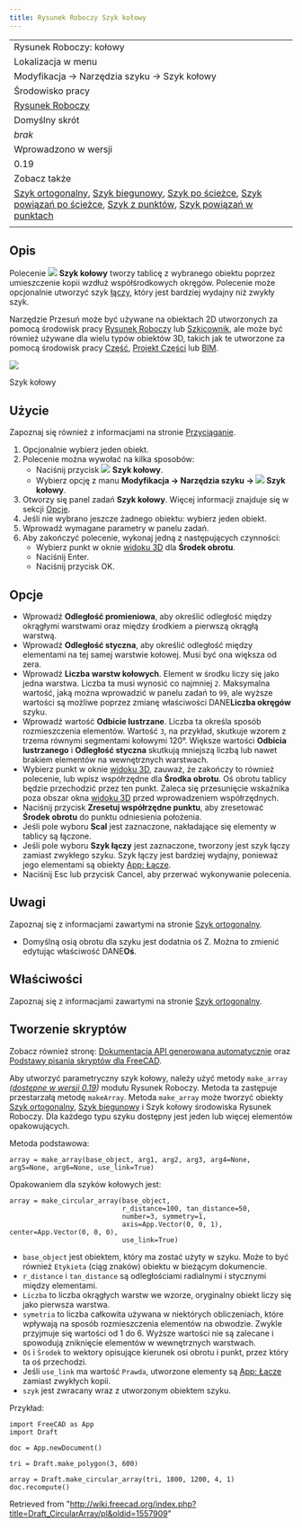 ```yaml
---
title: Rysunek Roboczy Szyk kołowy
---
```

|  |
| --- |
| Rysunek Roboczy: kołowy |
| Lokalizacja w menu |
| Modyfikacja → Narzędzia szyku → Szyk kołowy |
| Środowisko pracy |
| [Rysunek Roboczy](/Draft_Workbench/pl "Draft Workbench/pl") |
| Domyślny skrót |
| *brak* |
| Wprowadzono w wersji |
| 0.19 |
| Zobacz także |
| [Szyk ortogonalny](/Draft_OrthoArray/pl "Draft OrthoArray/pl"), [Szyk biegunowy](/Draft_PolarArray/pl "Draft PolarArray/pl"), [Szyk po ścieżce](/Draft_PathArray/pl "Draft PathArray/pl"), [Szyk powiązań po ścieżce](/Draft_PathLinkArray/pl "Draft PathLinkArray/pl"), [Szyk z punktów](/Draft_PointArray/pl "Draft PointArray/pl"), [Szyk powiązań w punktach](/Draft_PointLinkArray/pl "Draft PointLinkArray/pl") |
|  |

## Opis

Polecenie ![](/images/Draft_CircularArray.svg) **Szyk kołowy** tworzy tablicę z wybranego obiektu poprzez umieszczenie kopii wzdłuż współśrodkowych okręgów. Polecenie może opcjonalnie utworzyć szyk [łączy](/App_Link "App Link"), który jest bardziej wydajny niż zwykły szyk.

Narzędzie Przesuń może być używane na obiektach 2D utworzonych za pomocą środowisk pracy [Rysunek Roboczy](/Draft_Workbench/pl "Draft Workbench/pl") lub [Szkicownik](/Sketcher_Workbench/pl "Sketcher Workbench/pl"), ale może być również używane dla wielu typów obiektów 3D, takich jak te utworzone za pomocą środowisk pracy [Część](/Part_Workbench/pl "Part Workbench/pl"), [Projekt Części](/PartDesign_Workbench/pl "PartDesign Workbench/pl") lub [BIM](/BIM_Workbench/pl "BIM Workbench/pl").

![](/images/Draft_CircularArray_example.png)

Szyk kołowy

## Użycie

Zapoznaj się również z informacjami na stronie [Przyciąganie](/Draft_Snap/pl "Draft Snap/pl").

1. Opcjonalnie wybierz jeden obiekt.
2. Polecenie można wywołać na kilka sposobów:
   * Naciśnij przycisk ![](/images/Draft_CircularArray.svg) **Szyk kołowy**.
   * Wybierz opcję z manu **Modyfikacja → Narzędzia szyku → ![](/images/Draft_CircularArray.svg) Szyk kołowy**.
3. Otworzy się panel zadań **Szyk kołowy**. Więcej informacji znajduje się w sekcji [Opcje](#Opcje).
4. Jeśli nie wybrano jeszcze żadnego obiektu: wybierz jeden obiekt.
5. Wprowadź wymagane parametry w panelu zadań.
6. Aby zakończyć polecenie, wykonaj jedną z następujących czynności:
   * Wybierz punkt w oknie [widoku 3D](/3D_view/pl "3D view/pl") dla **Środek obrotu**.
   * Naciśnij Enter.
   * Naciśnij przycisk OK.

## Opcje

* Wprowadź **Odległość promieniowa**, aby określić odległość między okrągłymi warstwami oraz między środkiem a pierwszą okrągłą warstwą.
* Wprowadź **Odległość styczna**, aby określić odległość między elementami na tej samej warstwie kołowej. Musi być ona większa od zera.
* Wprowadź **Liczba warstw kołowych**. Element w środku liczy się jako jedna warstwa. Liczba ta musi wynosić co najmniej `2`. Maksymalna wartość, jaką można wprowadzić w panelu zadań to `99`, ale wyższe wartości są możliwe poprzez zmianę właściwości DANE**Liczba okręgów** szyku.
* Wprowadź wartość **Odbicie lustrzane**. Liczba ta określa sposób rozmieszczenia elementów. Wartość `3`, na przykład, skutkuje wzorem z trzema równymi segmentami kołowymi 120°. Większe wartości **Odbicia lustrzanego** i **Odległość styczna** skutkują mniejszą liczbą lub nawet brakiem elementów na wewnętrznych warstwach.
* Wybierz punkt w oknie [widoku 3D](/3D_view/pl "3D view/pl"), zauważ, że zakończy to również polecenie, lub wpisz współrzędne dla **Środka obrotu**. Oś obrotu tablicy będzie przechodzić przez ten punkt. Zaleca się przesunięcie wskaźnika poza obszar okna [widoku 3D](/3D_view/pl "3D view/pl") przed wprowadzeniem współrzędnych.
* Naciśnij przycisk **Zresetuj współrzędne punktu**, aby zresetować **Środek obrotu** do punktu odniesienia położenia.
* Jeśli pole wyboru **Scal** jest zaznaczone, nakładające się elementy w tablicy są łączone.
* Jeśli pole wyboru **Szyk łączy** jest zaznaczone, tworzony jest szyk łączy zamiast zwykłego szyku. Szyk łączy jest bardziej wydajny, ponieważ jego elementami są obiekty [App: Łącze](/App_Link/pl "App Link/pl").
* Naciśnij Esc lub przycisk Cancel, aby przerwać wykonywanie polecenia.

## Uwagi

Zapoznaj się z informacjami zawartymi na stronie [Szyk ortogonalny](/Draft_OrthoArray/pl#Właściwości "Draft OrthoArray/pl").

* Domyślną osią obrotu dla szyku jest dodatnia oś Z. Można to zmienić edytując właściwość DANE**Oś**.

## Właściwości

Zapoznaj się z informacjami zawartymi na stronie [Szyk ortogonalny](/Draft_OrthoArray/pl#Właściwości "Draft OrthoArray/pl").

## Tworzenie skryptów

Zobacz również stronę: [Dokumentacja API generowana automatycznie](https://freecad.github.io/SourceDoc/) oraz [Podstawy pisania skryptów dla FreeCAD](/FreeCAD_Scripting_Basics/pl "FreeCAD Scripting Basics/pl").

Aby utworzyć parametryczny szyk kołowy, należy użyć metody `make_array` *([dostępne w wersji 0.19](/Release_notes_0.19/pl "Release notes 0.19/pl"))* modułu Rysunek Roboczy. Metoda ta zastępuje przestarzałą metodę `makeArray`. Metoda `make_array` może tworzyć obiekty [Szyk ortogonalny](/Draft_OrthoArray/pl "Draft OrthoArray/pl"), [Szyk biegunowy](/Draft_PolarArray/pl "Draft PolarArray/pl") i Szyk kołowy środowiska Rysunek Roboczy. Dla każdego typu szyku dostępny jest jeden lub więcej elementów opakowujących.

Metoda podstawowa:

```
array = make_array(base_object, arg1, arg2, arg3, arg4=None, arg5=None, arg6=None, use_link=True)

```

Opakowaniem dla szyków kołowych jest:

```
array = make_circular_array(base_object,
                            r_distance=100, tan_distance=50,
                            number=3, symmetry=1,
                            axis=App.Vector(0, 0, 1), center=App.Vector(0, 0, 0),
                            use_link=True)

```

* `base_object` jest obiektem, który ma zostać użyty w szyku. Może to być również `Etykieta` (ciąg znaków) obiektu w bieżącym dokumencie.
* `r_distance` i `tan_distance` są odległościami radialnymi i stycznymi między elementami.
* `Liczba` to liczba okrągłych warstw we wzorze, oryginalny obiekt liczy się jako pierwsza warstwa.
* `symetria` to liczba całkowita używana w niektórych obliczeniach, które wpływają na sposób rozmieszczenia elementów na obwodzie. Zwykle przyjmuje się wartości od 1 do 6. Wyższe wartości nie są zalecane i spowodują zniknięcie elementów w wewnętrznych warstwach.
* `Oś` i `Środek` to wektory opisujące kierunek osi obrotu i punkt, przez który ta oś przechodzi.
* Jeśli `use_link` ma wartość `Prawda`, utworzone elementy są [App: Łącze](/App_Link/pl "App Link/pl") zamiast zwykłych kopii.
* `szyk` jest zwracany wraz z utworzonym obiektem szyku.

Przykład:

```
import FreeCAD as App
import Draft

doc = App.newDocument()

tri = Draft.make_polygon(3, 600)

array = Draft.make_circular_array(tri, 1800, 1200, 4, 1)
doc.recompute()

```

Retrieved from "<http://wiki.freecad.org/index.php?title=Draft_CircularArray/pl&oldid=1557909>"